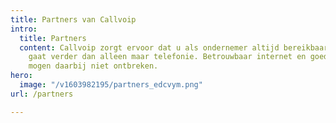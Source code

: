 ```yaml
---
title: Partners van Callvoip
intro:
  title: Partners
  content: Callvoip zorgt ervoor dat u als ondernemer altijd bereikbaar bent, dat
    gaat verder dan alleen maar telefonie. Betrouwbaar internet en goede apparatuur
    mogen daarbij niet ontbreken.
hero:
  image: "/v1603982195/partners_edcvym.png"
url: /partners

---
```

